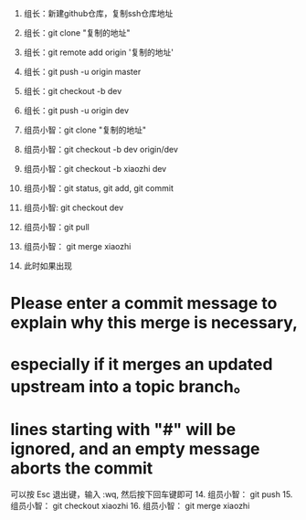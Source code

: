1. 组长：新建github仓库，复制ssh仓库地址
2. 组长：git clone "复制的地址"
3. 组长：git remote add origin '复制的地址'
4. 组长：git push -u origin master
5. 组长：git checkout -b dev
6. 组长：git push -u origin dev

7. 组员小智：git clone "复制的地址"
8. 组员小智：git checkout -b dev origin/dev
9. 组员小智：git checkout -b xiaozhi dev
10. 组员小智：git status, git add, git commit
11. 组员小智: git checkout dev
12. 组员小智：git pull
13. 组员小智： git merge xiaozhi
14. 此时如果出现
# Please enter a commit message to explain why this merge is necessary,
# especially if it merges an updated upstream into a topic branch。
# lines starting with "#" will be ignored, and an empty message aborts the commit

可以按 Esc 退出键，输入 :wq, 然后按下回车键即可
14. 组员小智： git push
15. 组员小智： git checkout xiaozhi
16. 组员小智： git merge xiaozhi